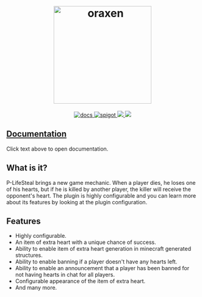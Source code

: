 <h1 align="center">
  <br>
  <img src="https://i.imgur.com/5JvGyWc.png" alt="oraxen" width="256">
  <br>
</h1>

<p align="center">
    <a href="#">
        <img href="https://ls.przemus.xyz/" alt="docs" src="https://img.shields.io/badge/docs-alpha-brightgreen"/>
    </a>
    <a href="#">
        <img alt="spigot" src="https://img.shields.io/badge/spigot-lifesteal-brightgreen"/>
    </a>
    <a href="https://bstats.org/plugin/bukkit/P-LifeSteal" alt="servers">
        <img src="https://img.shields.io/bstats/servers/15176?color=brightgreen"/>
    </a>
    <a href="https://bstats.org/plugin/bukkit/P-LifeSteal" alt="players">
        <img src="https://img.shields.io/bstats/players/15176?color=brightgreen"/>
    </a>
</p>

## [Documentation](https://ls.przemus.xyz/)

Click text above to open documentation.

## What is it?

P-LifeSteal brings a new game mechanic. When a player dies, he loses one of his hearts, but if he is killed by another player, the killer will receive the opponent's heart. The plugin is highly configurable and you can learn more about its features by looking at the plugin configuration.

## Features

- Highly configurable.
- An item of extra heart with a unique chance of success.
- Ability to enable item of extra heart generation in minecraft generated structures.
- Ability to enable banning if a player doesn't have any hearts left.
- Ability to enable an announcement that a player has been banned for not having hearts in chat for all players.
- Configurable appearance of the item of extra heart.
- And many more.